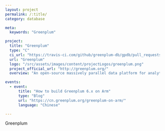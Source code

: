 ```yaml
---
layout: project
permalink: /:title/
category: database

meta:
  keywords: "Greenplum"

project:
  title: "Greenplum"
  type: "C"
  ci_url: "https://travis-ci.com/github/greenplum-db/gpdb/pull_requests"
  url: "Greenplum"
  logo: "/src/assets/images/content/projectLogos/greenplum.png"
  project_official_url: "http://greenplum.org/"
  overview: "An open-source massively parallel data platform for analytics, machine learning and AI."

events:
  - event:
      title: "How to build Greenplum 6.x on Arm"
      type: "Blog"
      url: "https://cn.greenplum.org/greenplum-on-arm/"
      language: "Chinese"

---
```


<p>Greenplum</p>
